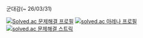 <!--
**usb9245/usb9245** is a ✨ _special_ ✨ repository because its `README.md` (this file) appears on your GitHub profile.

Here are some ideas to get you started:

- 🔭 I’m currently working on ...
- 🌱 I’m currently learning ...
- 👯 I’m looking to collaborate on ...
- 🤔 I’m looking for help with ...
- 💬 Ask me about ...
- 📫 How to reach me: ...
- 😄 Pronouns: ...
- ⚡ Fun fact: ...
-->

군대감(~ 26/03/31)

[![Solved.ac 문제해결 프로필](http://mazassumnida.wtf/api/v2/generate_badge?boj=usb9245)](https://solved.ac/profile/usb9245)
[![solved.ac 아레나 프로필](https://solvedac.junah.dev/v1/generate_badge?handle=usb9245)](https://solved.ac/profile/usb9245/arena)
[![solved.ac 문제해결 스트릭](http://mazandi.herokuapp.com/api?handle=usb9245&theme=dark)](https://solved.ac/profile/usb9245)
